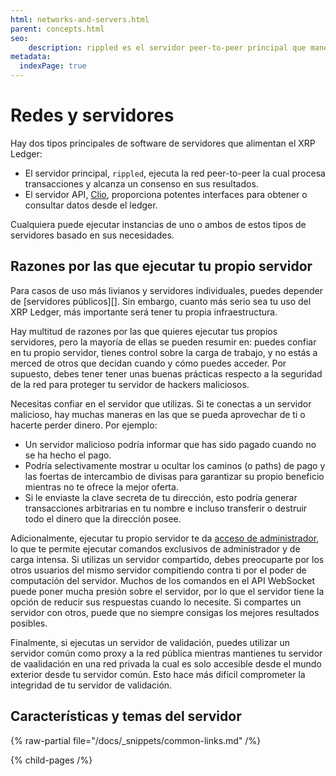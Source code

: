 ```yaml
---
html: networks-and-servers.html
parent: concepts.html
seo:
    description: rippled es el servidor peer-to-peer principal que maneja el XRP Ledger.
metadata:
  indexPage: true
---
```

# Redes y servidores

Hay dos tipos principales de software de servidores que alimentan el XRP Ledger:

- El servidor principal, `rippled`, ejecuta la red peer-to-peer la cual procesa transacciones y alcanza un consenso en sus resultados.
- El servidor API, [Clio](the-clio-server.md), proporciona potentes interfaces para obtener o consultar datos desde el ledger.

Cualquiera puede ejecutar instancias de uno o ambos de estos tipos de servidores basado en sus necesidades.

## Razones por las que ejecutar tu propio servidor

Para casos de uso más livianos y servidores individuales, puedes depender de  [servidores públicos][]. Sin embargo, cuanto más serio sea tu uso del XRP Ledger, más importante será tener tu propia infraestructura.

Hay multitud de razones por las que quieres ejecutar tus propios servidores, pero la mayoría de ellas se pueden resumir en: puedes confiar en tu propio servidor, tienes control sobre la carga de trabajo, y no estás a merced de otros que decidan cuando y cómo puedes acceder. Por supuesto, debes tener tener unas buenas prácticas respecto a la seguridad de la red para proteger tu servidor de hackers maliciosos.

Necesitas confiar en el servidor que utilizas. Si te conectas a un servidor malicioso, hay muchas maneras en las que se pueda aprovechar de ti o hacerte perder dinero. Por ejemplo:

* Un servidor malicioso podría informar que has sido pagado cuando no se ha hecho el pago.
* Podría selectivamente mostrar u ocultar los caminos (o paths) de pago y las foertas de intercambio de divisas para garantizar su propio beneficio mientras no te ofrece la mejor oferta.
* Si le enviaste la clave secreta de tu dirección, esto podría generar transacciones arbitrarias en tu nombre e incluso transferir o destruir todo el dinero que la dirección posee.

Adicionalmente, ejecutar tu propio servidor te da [acceso de administrador](../../tutorials/http-websocket-apis/build-apps/get-started.md#admin-access), lo que te permite ejecutar comandos exclusivos de administrador y de carga intensa. Si utilizas un servidor compartido, debes preocuparte por los otros usuarios del mismo servidor compitiendo contra ti por el poder de computación del servidor. Muchos de los comandos en el API WebSocket puede poner mucha presión sobre el servidor, por lo que el servidor tiene la opción de reducir sus respuestas cuando lo necesite. Si compartes un servidor con otros, puede que no siempre consigas los mejores resultados posibles.

Finalmente, si ejecutas un servidor de validación, puedes utilizar un servidor común como proxy a la red pública mientras mantienes tu servidor de vaalidación en una red privada la cual es solo accesible desde el mundo exterior desde tu servidor común. Esto hace más difícil comprometer la integridad de tu servidor de validación.

## Características y temas del servidor

<!-- provided by the auto-generated table of children -->

{% raw-partial file="/docs/_snippets/common-links.md" /%}


{% child-pages /%}
